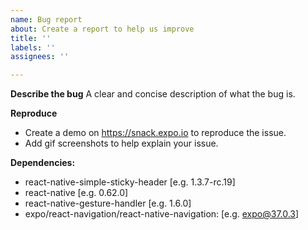 ```yaml
---
name: Bug report
about: Create a report to help us improve
title: ''
labels: ''
assignees: ''

---
```


**Describe the bug**
A clear and concise description of what the bug is.

**Reproduce**
- Create a demo on https://snack.expo.io to reproduce the issue.
- Add gif screenshots to help explain your issue.

**Dependencies:**
 - react-native-simple-sticky-header [e.g. 1.3.7-rc.19]
 - react-native [e.g. 0.62.0]
 - react-native-gesture-handler [e.g. 1.6.0]
 - expo/react-navigation/react-native-navigation: [e.g. expo@37.0.3]